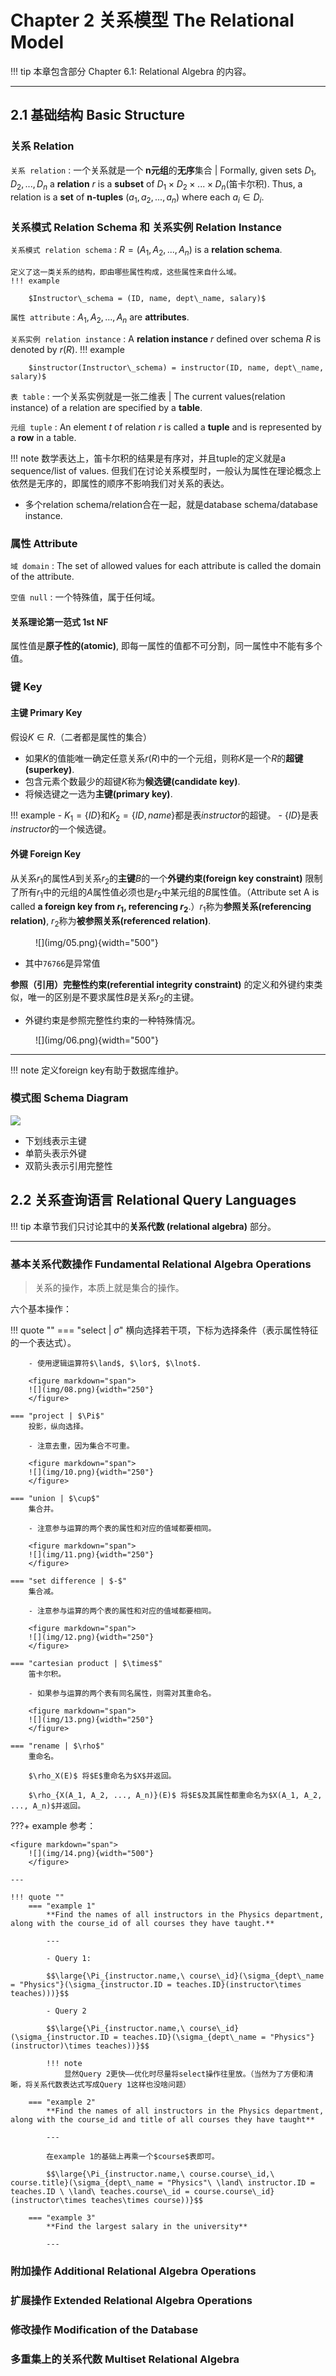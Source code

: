 # Chapter 2 关系模型 The Relational Model

!!! tip
    本章包含部分 Chapter 6.1: Relational Algebra 的内容。

---

## 2.1 基础结构 Basic Structure

### 关系 Relation
`关系 relation`
:   一个关系就是一个 **n元组**的**无序**集合 | Formally, given sets $D_1,D_2,...,D_n$ a **relation** $r$ is a **subset** of $D_1\times D_2\times ...\times D_n$(笛卡尔积). Thus, a relation is a **set** of **n-tuples** $(a_1, a_2, ..., a_n)$ where each $a_i\in D_i$.

### 关系模式 Relation Schema 和 关系实例 Relation Instance

`关系模式 relation schema`
:   $R = (A_1, A_2, ..., A_n)$ is a **relation schema**.

    定义了这一类关系的结构，即由哪些属性构成，这些属性来自什么域。
    !!! example

        $Instructor\_schema = (ID, name, dept\_name, salary)$


`属性 attribute`
:   $A_1, A_2, ..., A_n$ are **attributes**.

`关系实例 relation instance`
:   A **relation instance** $r$ defined over schema $R$ is denoted by $r(R)$.
    !!! example

        $instructor(Instructor\_schema) = instructor(ID, name, dept\_name, salary)$

`表 table`
:   一个关系实例就是一张二维表 | The current values(relation instance) of a relation are specified by a **table**.

`元组 tuple`
:   An element $t$ of relation $r$ is called a **tuple** and is represented by a **row** in a table.

!!! note
    数学表达上，笛卡尔积的结果是有序对，并且tuple的定义就是a sequence/list of values. 但我们在讨论关系模型时，一般认为属性在理论概念上依然是无序的，即属性的顺序不影响我们对关系的表达。

- 多个relation schema/relation合在一起，就是database schema/database instance.

### 属性 Attribute
`域 domain`
:   The set of allowed values for each attribute is called the domain of the attribute.

`空值 null`
:   一个特殊值，属于任何域。

#### 关系理论第一范式 1st NF

属性值是**原子性的(atomic)**, 即每一属性的值都不可分割，同一属性中不能有多个值。

### 键 Key
#### 主键 Primary Key
假设$K\in R$.（二者都是属性的集合）

- 如果$K$的值能唯一确定任意关系$r(R)$中的一个元组，则称$K$是一个$R$的**超键(superkey)**.
- 包含元素个数最少的超键$K$称为**候选键(candidate key)**.
- 将候选键之一选为**主键(primary key)**.

!!! example
    - $K_1 = \{ID\}$和$K_2 = \{ID, name\}$都是表$instructor$的超键。
    - $\{ID\}$是表$instructor$的一个候选键。

#### 外键 Foreign Key

从关系$r_1$的属性$A$到关系$r_2$的**主键**$B$的一个**外键约束(foreign key constraint)** 限制了所有$r_1$中的元组的$A$属性值必须也是$r_2$中某元组的$B$属性值。（Attribute set A is called **a foreign key from $r_1$, referencing $r_2$**.）$r_1$称为**参照关系(referencing relation)**, $r_2$称为**被参照关系(referenced relation)**.


<figure markdown="span">
![](img/05.png){width="500"}
</figure>

- 其中`76766`是异常值

**参照（引用）完整性约束(referential integrity constraint)** 的定义和外键约束类似，唯一的区别是不要求属性$B$是关系$r_2$的主键。

- 外键约束是参照完整性约束的一种特殊情况。

<figure markdown="span">
![](img/06.png){width="500"}
</figure>

---

!!! note
    定义foreign key有助于数据库维护。

### 模式图 Schema Diagram

![](img/07.png)

- 下划线表示主键
- 单箭头表示外键
- 双箭头表示引用完整性

## 2.2 关系查询语言 Relational Query Languages

!!! tip
    本章节我们只讨论其中的**关系代数 (relational algebra)** 部分。

---


### 基本关系代数操作 Fundamental Relational Algebra Operations

> 关系的操作，本质上就是集合的操作。

六个基本操作：

!!! quote ""
    === "select | $\sigma$"
        横向选择若干项，下标为选择条件（表示属性特征的一个表达式）。

        - 使用逻辑运算符$\land$, $\lor$, $\lnot$.

        <figure markdown="span">
        ![](img/08.png){width="250"}
        </figure>
    
    === "project | $\Pi$"
        投影，纵向选择。

        - 注意去重，因为集合不可重。

        <figure markdown="span">
        ![](img/10.png){width="250"}
        </figure>

    === "union | $\cup$"
        集合并。

        - 注意参与运算的两个表的属性和对应的值域都要相同。
  
        <figure markdown="span">
        ![](img/11.png){width="250"}
        </figure>

    === "set difference | $-$"
        集合减。

        - 注意参与运算的两个表的属性和对应的值域都要相同。

        <figure markdown="span">
        ![](img/12.png){width="250"}
        </figure>

    === "cartesian product | $\times$"
        笛卡尔积。

        - 如果参与运算的两个表有同名属性，则需对其重命名。

        <figure markdown="span">
        ![](img/13.png){width="250"}
        </figure>

    === "rename | $\rho$"
        重命名。

        $\rho_X(E)$ 将$E$重命名为$X$并返回。

        $\rho_{X(A_1, A_2, ..., A_n)}(E)$ 将$E$及其属性都重命名为$X(A_1, A_2, ..., A_n)$并返回。

???+ example
    参考：

    <figure markdown="span">
        ![](img/14.png){width="500"}
        </figure>

    ---

    !!! quote ""
        === "example 1"
            **Find the names of all instructors in the Physics department, along with the course_id of all courses they have taught.**

            ---

            - Query 1:
             
            $$\large{\Pi_{instructor.name,\ course\_id}(\sigma_{dept\_name = "Physics"}(\sigma_{instructor.ID = teaches.ID}(instructor\times teaches)))}$$

            - Query 2
      
            $$\large{\Pi_{instructor.name,\ course\_id}(\sigma_{instructor.ID = teaches.ID}(\sigma_{dept\_name = "Physics"}(instructor)\times teaches))}$$

            !!! note
                显然Query 2更快——优化时尽量将select操作往里放。（当然为了方便和清晰，将关系代数表达式写成Query 1这样也没啥问题）

        === "example 2"
            **Find the names of all instructors in the Physics department, along with the course_id and title of all courses they have taught**

            ---

            在example 1的基础上再乘一个$course$表即可。

            $$\large{\Pi_{instructor.name,\ course.course\_id,\ course.title}(\sigma_{dept\_name = "Physics"\ \land\ instructor.ID = teaches.ID \ \land\ teaches.course\_id = course.course\_id}(instructor\times teaches\times course))}$$

        === "example 3"
            **Find the largest salary in the university**

            ---

            

### 附加操作 Additional Relational Algebra Operations

### 扩展操作 Extended Relational Algebra Operations

### 修改操作 Modification of the Database

### 多重集上的关系代数 Multiset Relational Algebra

